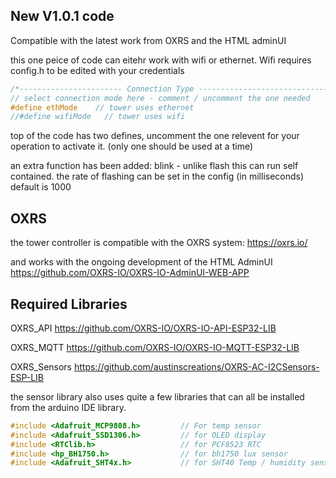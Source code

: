 ## New V1.0.1 code

Compatible with the latest work from OXRS and the HTML adminUI

this one peice of code can eitehr work with wifi or ethernet. Wifi requires config.h to be edited with your credentials
```c++
/*----------------------- Connection Type --------------------------------*/
// select connection mode here - comment / uncomment the one needed
#define ethMode    // tower uses ethernet
//#define wifiMode   // tower uses wifi
```
top of the code has two defines, uncomment the one relevent for your operation to activate it. (only one should be used at a time)

an extra function has been added: blink - unlike flash this can run self contained. the rate of flashing can be set in the config (in milliseconds) default is 1000

## OXRS
the tower controller is compatible with the OXRS system: https://oxrs.io/

and works with the ongoing development of the HTML AdminUI https://github.com/OXRS-IO/OXRS-IO-AdminUI-WEB-APP

## Required Libraries
OXRS_API https://github.com/OXRS-IO/OXRS-IO-API-ESP32-LIB

OXRS_MQTT https://github.com/OXRS-IO/OXRS-IO-MQTT-ESP32-LIB

OXRS_Sensors https://github.com/austinscreations/OXRS-AC-I2CSensors-ESP-LIB

the sensor library also uses quite a few libraries that can all be installed from the arduino IDE library.
```c++
#include <Adafruit_MCP9808.h>         // For temp sensor
#include <Adafruit_SSD1306.h>         // for OLED display
#include <RTClib.h>                   // for PCF8523 RTC
#include <hp_BH1750.h>                // for bh1750 lux sensor
#include <Adafruit_SHT4x.h>           // for SHT40 Temp / humidity sensor
```
